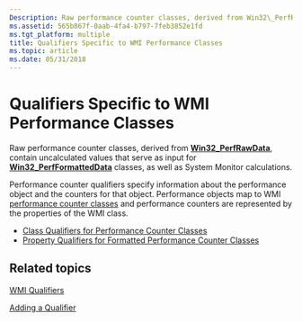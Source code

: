 ```yaml
---
Description: Raw performance counter classes, derived from Win32\_PerfRawData, contain uncalculated values that serve as input for Win32\_PerfFormattedData classes, as well as System Monitor calculations.
ms.assetid: 565b867f-0aab-4fa4-b797-7feb3852e1fd
ms.tgt_platform: multiple
title: Qualifiers Specific to WMI Performance Classes
ms.topic: article
ms.date: 05/31/2018
---
```


# Qualifiers Specific to WMI Performance Classes

Raw performance counter classes, derived from [**Win32\_PerfRawData**](https://docs.microsoft.com/windows/desktop/CIMWin32Prov/win32-perfrawdata), contain uncalculated values that serve as input for [**Win32\_PerfFormattedData**](https://docs.microsoft.com/windows/desktop/CIMWin32Prov/win32-perfformatteddata) classes, as well as System Monitor calculations.

Performance counter qualifiers specify information about the performance object and the counters for that object. Performance objects map to WMI [performance counter classes](https://docs.microsoft.com/windows/desktop/CIMWin32Prov/performance-counter-classes) and performance counters are represented by the properties of the WMI class.

-   [Class Qualifiers for Performance Counter Classes](class-qualifiers-for-performance-counter-classes.md)
-   [Property Qualifiers for Formatted Performance Counter Classes](property-qualifiers-for-performance-counter-classes.md)

## Related topics

<dl> <dt>

[WMI Qualifiers](wmi-qualifiers.md)
</dt> <dt>

[Adding a Qualifier](adding-a-qualifier.md)
</dt> </dl>

 

 



